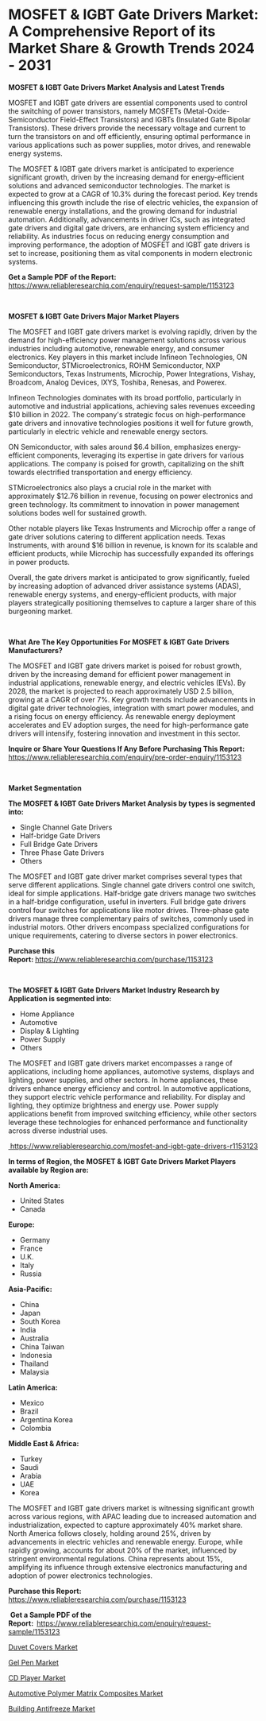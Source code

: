 <p><h1>MOSFET & IGBT Gate Drivers Market: A Comprehensive Report of its Market Share & Growth Trends 2024 - 2031</h1></p><p><strong>MOSFET & IGBT Gate Drivers Market Analysis and Latest Trends</strong></p>
<p><p>MOSFET and IGBT gate drivers are essential components used to control the switching of power transistors, namely MOSFETs (Metal-Oxide-Semiconductor Field-Effect Transistors) and IGBTs (Insulated Gate Bipolar Transistors). These drivers provide the necessary voltage and current to turn the transistors on and off efficiently, ensuring optimal performance in various applications such as power supplies, motor drives, and renewable energy systems.</p><p>The MOSFET & IGBT gate drivers market is anticipated to experience significant growth, driven by the increasing demand for energy-efficient solutions and advanced semiconductor technologies. The market is expected to grow at a CAGR of 10.3% during the forecast period. Key trends influencing this growth include the rise of electric vehicles, the expansion of renewable energy installations, and the growing demand for industrial automation. Additionally, advancements in driver ICs, such as integrated gate drivers and digital gate drivers, are enhancing system efficiency and reliability. As industries focus on reducing energy consumption and improving performance, the adoption of MOSFET and IGBT gate drivers is set to increase, positioning them as vital components in modern electronic systems.</p></p>
<p><strong>Get a Sample PDF of the Report:&nbsp;</strong> <a href="https://www.reliableresearchiq.com/enquiry/request-sample/1153123">https://www.reliableresearchiq.com/enquiry/request-sample/1153123</a></p>
<p>&nbsp;</p>
<p><strong>MOSFET & IGBT Gate Drivers Major Market Players</strong></p>
<p><p>The MOSFET and IGBT gate drivers market is evolving rapidly, driven by the demand for high-efficiency power management solutions across various industries including automotive, renewable energy, and consumer electronics. Key players in this market include Infineon Technologies, ON Semiconductor, STMicroelectronics, ROHM Semiconductor, NXP Semiconductors, Texas Instruments, Microchip, Power Integrations, Vishay, Broadcom, Analog Devices, IXYS, Toshiba, Renesas, and Powerex.</p><p>Infineon Technologies dominates with its broad portfolio, particularly in automotive and industrial applications, achieving sales revenues exceeding $10 billion in 2022. The company's strategic focus on high-performance gate drivers and innovative technologies positions it well for future growth, particularly in electric vehicle and renewable energy sectors.</p><p>ON Semiconductor, with sales around $6.4 billion, emphasizes energy-efficient components, leveraging its expertise in gate drivers for various applications. The company is poised for growth, capitalizing on the shift towards electrified transportation and energy efficiency.</p><p>STMicroelectronics also plays a crucial role in the market with approximately $12.76 billion in revenue, focusing on power electronics and green technology. Its commitment to innovation in power management solutions bodes well for sustained growth.</p><p>Other notable players like Texas Instruments and Microchip offer a range of gate driver solutions catering to different application needs. Texas Instruments, with around $16 billion in revenue, is known for its scalable and efficient products, while Microchip has successfully expanded its offerings in power products.</p><p>Overall, the gate drivers market is anticipated to grow significantly, fueled by increasing adoption of advanced driver assistance systems (ADAS), renewable energy systems, and energy-efficient products, with major players strategically positioning themselves to capture a larger share of this burgeoning market.</p></p>
<p>&nbsp;</p>
<p><strong>What Are The Key Opportunities For MOSFET & IGBT Gate Drivers Manufacturers?</strong></p>
<p><p>The MOSFET and IGBT gate drivers market is poised for robust growth, driven by the increasing demand for efficient power management in industrial applications, renewable energy, and electric vehicles (EVs). By 2028, the market is projected to reach approximately USD 2.5 billion, growing at a CAGR of over 7%. Key growth trends include advancements in digital gate driver technologies, integration with smart power modules, and a rising focus on energy efficiency. As renewable energy deployment accelerates and EV adoption surges, the need for high-performance gate drivers will intensify, fostering innovation and investment in this sector.</p></p>
<p><strong>Inquire or Share Your Questions If Any Before Purchasing This Report:</strong> <a href="https://www.reliableresearchiq.com/enquiry/pre-order-enquiry/1153123">https://www.reliableresearchiq.com/enquiry/pre-order-enquiry/1153123</a></p>
<p>&nbsp;</p>
<p><strong>Market Segmentation</strong></p>
<p><strong>The MOSFET & IGBT Gate Drivers Market Analysis by types is segmented into:</strong></p>
<p><ul><li>Single Channel Gate Drivers</li><li>Half-bridge Gate Drivers</li><li>Full Bridge Gate Drivers</li><li>Three Phase Gate Drivers</li><li>Others</li></ul></p>
<p><p>The MOSFET and IGBT gate driver market comprises several types that serve different applications. Single channel gate drivers control one switch, ideal for simple applications. Half-bridge gate drivers manage two switches in a half-bridge configuration, useful in inverters. Full bridge gate drivers control four switches for applications like motor drives. Three-phase gate drivers manage three complementary pairs of switches, commonly used in industrial motors. Other drivers encompass specialized configurations for unique requirements, catering to diverse sectors in power electronics.</p></p>
<p><strong>Purchase this Report:&nbsp;</strong><a href="https://www.reliableresearchiq.com/purchase/1153123">https://www.reliableresearchiq.com/purchase/1153123</a></p>
<p>&nbsp;</p>
<p><strong>The MOSFET & IGBT Gate Drivers Market Industry Research by Application is segmented into:</strong></p>
<p><ul><li>Home Appliance</li><li>Automotive</li><li>Display & Lighting</li><li>Power Supply</li><li>Others</li></ul></p>
<p><p>The MOSFET and IGBT gate drivers market encompasses a range of applications, including home appliances, automotive systems, displays and lighting, power supplies, and other sectors. In home appliances, these drivers enhance energy efficiency and control. In automotive applications, they support electric vehicle performance and reliability. For display and lighting, they optimize brightness and energy use. Power supply applications benefit from improved switching efficiency, while other sectors leverage these technologies for enhanced performance and functionality across diverse industrial uses.</p></p>
<p><a href="https://www.reliableresearchiq.com/mosfet-and-igbt-gate-drivers-r1153123">&nbsp;https://www.reliableresearchiq.com/mosfet-and-igbt-gate-drivers-r1153123</a></p>
<p><strong>In terms of Region, the MOSFET & IGBT Gate Drivers Market Players available by Region are:</strong></p>
<p>
    <p> <strong> North America: </strong>
        <ul>
            <li>United States</li>
            <li>Canada</li>
        </ul>
        </p> 
    <p> <strong> Europe: </strong>
        <ul>
            <li>Germany</li>
            <li>France</li>
            <li>U.K.</li>
            <li>Italy</li>
            <li>Russia</li>
        </ul>
        </p> 
    <p> <strong> Asia-Pacific: </strong>
        <ul>
            <li>China</li>
            <li>Japan</li>
            <li>South Korea</li>
            <li>India</li>
            <li>Australia</li>
            <li>China Taiwan</li>
            <li>Indonesia</li>
            <li>Thailand</li>
            <li>Malaysia</li>
        </ul>
        </p> 
    <p> <strong> Latin America: </strong>
        <ul>
            <li>Mexico</li>
            <li>Brazil</li>
            <li>Argentina Korea</li>
            <li>Colombia</li>
        </ul>
        </p> 
    <p> <strong> Middle East & Africa: </strong>
        <ul>
            <li>Turkey</li>
            <li>Saudi</li>
            <li>Arabia</li>
            <li>UAE</li>
            <li>Korea</li>
        </ul>
    </p>
    </p>
<p><p>The MOSFET and IGBT gate drivers market is witnessing significant growth across various regions, with APAC leading due to increased automation and industrialization, expected to capture approximately 40% market share. North America follows closely, holding around 25%, driven by advancements in electric vehicles and renewable energy. Europe, while rapidly growing, accounts for about 20% of the market, influenced by stringent environmental regulations. China represents about 15%, amplifying its influence through extensive electronics manufacturing and adoption of power electronics technologies.</p></p>
<p><strong>Purchase this Report: </strong><a href="https://www.reliableresearchiq.com/purchase/1153123">https://www.reliableresearchiq.com/purchase/1153123</a></p>
<p>&nbsp;<strong>Get a Sample PDF of the Report:&nbsp;&nbsp;</strong><a href="https://www.reliableresearchiq.com/enquiry/request-sample/1153123">https://www.reliableresearchiq.com/enquiry/request-sample/1153123</a></p>
<p><strong></strong></p>
<p><p><a href="https://www.linkedin.com/pulse/global-duvet-covers-market-trends-insights-growth-opportunities-ubhve?trackingId=89t1tgTgT6uha6i6wiBfmQ%3D%3D">Duvet Covers Market</a></p><p><a href="https://www.linkedin.com/pulse/gel-pen-industry-sector-new-technologies-market-impact-forecasted-fctde?trackingId=K6leDMJXTR%2B4mywRhxZABg%3D%3D">Gel Pen Market</a></p><p><a href="https://www.linkedin.com/pulse/cd-player-market-investigation-industry-evolution-forecast-pptre?trackingId=%2Fe34DE8NQ7ilS%2BpsDxh40g%3D%3D">CD Player Market</a></p><p><a href="https://issuu.com/reportprime-2/docs/automotive-polymer-matrix-composite_1be017a09035a5">Automotive Polymer Matrix Composites Market</a></p><p><a href="https://issuu.com/reportprime-2/docs/building-antifreeze-market-size-203_c6528c68d379bb">Building Antifreeze Market</a></p></p>